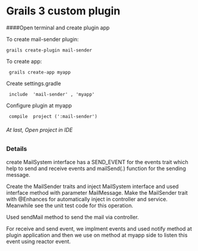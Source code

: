 # Grails 3 custom plugin



 

####Open terminal and create plugin app
   

  To create mail-sender plugin:

    grails create-plugin mail-sender
    
  To create app:
     
     grails create-app myapp
     
  Create settings.gradle  
  
     include  'mail-sender' , 'myapp'
  
 Configure plugin at myapp 
     
     compile  project (':mail-sender')
     
  
###### At last, Open project in IDE
  
  
### Details

  create MailSystem interface has a SEND_EVENT for the events trait which help to send and receive events and mailSend(.) function for the sending message.
    
   Create the MailSender traits and inject MailSystem interface and used interface method with parameter MailMessage. Make the MailSender trait with @Enhances for automatically inject in controller and service. Meanwhile see the unit test code for this operation. 
    
 Used sendMail method to send the mail via controller.
    
  For receive and send event, we implment events and used notify method at plugin application and then we use on method at myapp side to listen this event using reactor event.
  
  